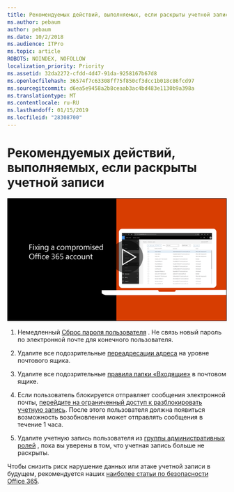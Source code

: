 ```yaml
---
title: Рекомендуемых действий, выполняемых, если раскрыты учетной записи
ms.author: pebaum
author: pebaum
ms.date: 10/2/2018
ms.audience: ITPro
ms.topic: article
ROBOTS: NOINDEX, NOFOLLOW
localization_priority: Priority
ms.assetid: 32da2272-cfdd-4d47-91da-9258167b67d8
ms.openlocfilehash: 36574f7c63308ff75f850cf3dcc1b018c86fcd97
ms.sourcegitcommit: d6ea5e9458a2b8ceaab3ac4bd483e1130b9a398a
ms.translationtype: MT
ms.contentlocale: ru-RU
ms.lasthandoff: 01/15/2019
ms.locfileid: "28308700"
---
```

# <a name="recommended-steps-to-take-if-an-account-is-compromised"></a>Рекомендуемых действий, выполняемых, если раскрыты учетной записи

[![Устранение атаке учетной записи Office 365](media/797f355b-22a1-468e-91a4-a9d5bc45b19a.png)](https://www.microsoft.com/videoplayer/embed/RE2jvOb?pid=ocpVideo0-innerdiv-oneplayer&amp;postJsllMsg=true&amp;maskLevel=20&amp;autoplay=true)
  
1. Немедленный [Сброс пароля пользователя](https://support.office.com/article/7a5d073b-7fae-4aa5-8f96-9ecd041aba9c) . Не связь новый пароль по электронной почте для конечного пользователя. 
    
2. Удалите все подозрительные [переадресации адреса](https://support.office.com/article/ab5eb117-0f22-4fa7-a662-3a6bdb0add74) на уровне почтового ящика. 
    
3. Удалите все подозрительные [правила папки «Входящие»](https://support.office.com/article/1433E3A0-7FB0-4999-B536-50E05CB67FED) в почтовом ящике. 
    
4. Если пользователь блокируется отправляет сообщения электронной почты, [перейдите на ограниченный доступ к разблокировать учетную запись](https://protection.office.com/?hash=/restrictedusers). После этого пользователя должна появиться возможность возобновления может отправлять сообщения в течение 1 часа.
    
5. Удалите учетную запись пользователя из [группы административных ролей](https://support.office.com/article/eac4d046-1afd-4f1a-85fc-8219c79e1504) , пока вы уверены в том, что учетная запись больше не раскрыты. 
    
Чтобы снизить риск нарушение данных или атаке учетной записи в будущем, рекомендуется наших [наиболее статьи по безопасности Office 365](https://support.office.com/article/9295e396-e53d-49b9-ae9b-0b5828cdedc3).
  

